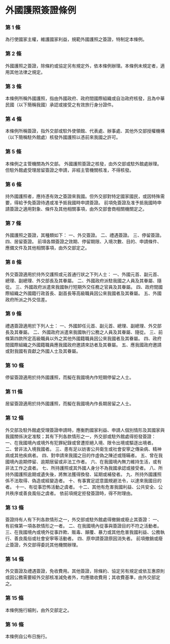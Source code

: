 # 外國護照簽證條例

### 第 1 條

為行使國家主權，維護國家利益，規範外國護照之簽證，特制定本條例。

### 第 2 條

外國護照之簽證，除條約或協定另有規定外，依本條例辦理。本條例未規定者，適用其他法律之規定。

### 第 3 條

本條例所稱外國護照，指由外國政府、政府間國際組織或自治政府核發，且為中華民國（以下簡稱我國）承認或接受之有效旅行身分證件。

### 第 4 條

本條例所稱簽證，指外交部或駐外使領館、代表處、辦事處、其他外交部授權機構（以下簡稱駐外館處）核發外國護照以憑前來我國之許可。

### 第 5 條

本條例之主管機關為外交部。
外國護照簽證之核發，由外交部或駐外館處辦理。但駐外館處受理居留簽證之申請，非經主管機關核准，不得核發。

### 第 6 條

持外國護照者，應持憑有效之簽證來我國。但外交部對特定國家國民，或因特殊需要，得給予免簽證待遇或准予抵我國時申請簽證。
前項免簽證及准予抵我國時申請簽證之適用對象、條件及其他相關事項，由外交部會商相關機關定之。

### 第 7 條

外國護照之簽證，其種類如下：
一、外交簽證。
二、禮遇簽證。
三、停留簽證。
四、居留簽證。
前項各類簽證之效期、停留期限、入境次數、目的、申請條件、應備文件及其他相關事項，由外交部定之。

### 第 8 條

外交簽證適用於持外交護照或元首通行狀之下列人士：
一、外國元首、副元首、總理、副總理、外交部長及其眷屬。
二、外國政府派駐我國之人員及其眷屬、隨從。
三、外國政府派遣來我國執行短期外交任務之官員及其眷屬。
四、政府間國際組織之外國籍行政首長、副首長等高級職員因公來我國者及其眷屬。
五、外國政府所派之外交信差。

### 第 9 條

禮遇簽證適用於下列人士：
一、外國卸任元首、副元首、總理、副總理、外交部長及其眷屬。
二、外國政府派遣來我國執行公務之人員及其眷屬、隨從。
三、前條第四款所定高級職員以外之其他外國籍職員因公來我國者及其眷屬。
四、政府間國際組織之外國籍職員應我國政府邀請來訪者及其眷屬。
五、應我國政府邀請或對我國有貢獻之外國人士及其眷屬。

### 第 10 條

停留簽證適用於持外國護照，而擬在我國境內作短期停留之人士。

### 第 11 條

居留簽證適用於持外國護照，而擬在我國境內作長期居留之人士。

### 第 12 條

外交部及駐外館處受理簽證申請時，應衡酌國家利益、申請人個別情形及其國家與我國關係決定准駁；其有下列各款情形之一，外交部或駐外館處得拒發簽證：
一、在我國境內或境外有犯罪紀錄或曾遭拒絕入境、限令出境或驅逐出境者。
二、曾非法入境我國者。
三、患有足以妨害公共衛生或社會安寧之傳染病、精神病或其他疾病者。
四、對申請來我國之目的作虛偽之陳述或隱瞞者。
五、曾在我國境內逾期停留、逾期居留或非法工作者。
六、在我國境內無力維持生活，或有非法工作之虞者。
七、所持護照或其外國人身分不為我國承認或接受者。
八、所持外國護照逾期或遺失後，將無法獲得換發、延期或補發者。
九、所持外國護照係不法取得、偽造或經變造者。
十、有事實足認意圖規避法令，以達來我國目的者。
十一、有從事恐怖活動之虞者。
十二、其他有危害我國利益、公共安全、公共秩序或善良風俗之虞者。
依前項規定拒發簽證時，得不附理由。

### 第 13 條

簽證持有人有下列各款情形之一，外交部或駐外館處得撤銷或廢止其簽證：
一、有前條第一項各款情形之一者。
二、在我國境內從事與簽證目的不符之活動者。
三、在我國境內或境外從事詐欺、販毒、顛覆、暴力或其他危害我國利益、公務執行、善良風俗或社會安寧等活動者。
四、原申請簽證原因消失者。
前項撤銷或廢止簽證，外交部得委託其他機關辦理。

### 第 14 條

外交簽證及禮遇簽證，免收費用。其他簽證，除條約、協定另有規定或依互惠原則或因公務需要經外交部核准減免者外，均應徵收費用；其收費基準，由外交部定之。

### 第 15 條

本條例施行細則，由外交部定之。

### 第 16 條

本條例自公布日施行。
